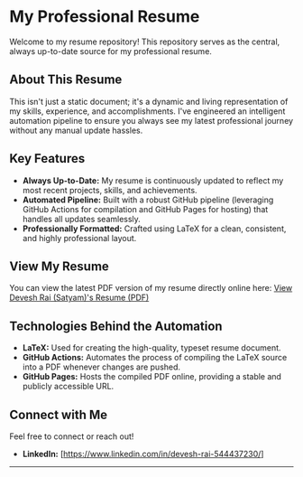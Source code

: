 # My Professional Resume

Welcome to my resume repository! This repository serves as the central, always up-to-date source for my professional resume.

## About This Resume

This isn't just a static document; it's a dynamic and living representation of my skills, experience, and accomplishments. I've engineered an intelligent automation pipeline to ensure you always see my latest professional journey without any manual update hassles.

## Key Features

* **Always Up-to-Date:** My resume is continuously updated to reflect my most recent projects, skills, and achievements.
* **Automated Pipeline:** Built with a robust GitHub pipeline (leveraging GitHub Actions for compilation and GitHub Pages for hosting) that handles all updates seamlessly.
* **Professionally Formatted:** Crafted using LaTeX for a clean, consistent, and highly professional layout.

## View My Resume

You can view the latest PDF version of my resume directly online here:
[View Devesh Rai (Satyam)'s Resume (PDF)](https://devesshhh.github.io/resume/resume.pdf)

## Technologies Behind the Automation

* **LaTeX:** Used for creating the high-quality, typeset resume document.
* **GitHub Actions:** Automates the process of compiling the LaTeX source into a PDF whenever changes are pushed.
* **GitHub Pages:** Hosts the compiled PDF online, providing a stable and publicly accessible URL.

## Connect with Me

Feel free to connect or reach out!
* **LinkedIn:** [https://www.linkedin.com/in/devesh-rai-544437230/] 

---

